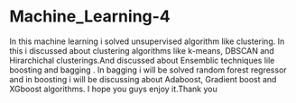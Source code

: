 # Machine_Learning-4
In this machine learning i solved unsupervised algorithm like clustering.
In this i discussed about clustering algorithms like k-means, DBSCAN and Hirarchichal clusterings.And discussed about Ensemblic techniques lile boosting and bagging .
In bagging i will be solved random forest regressor and in boosting i will be discussing about Adaboost, Gradient boost and XGboost algorithms.
I hope you guys enjoy it.Thank you
